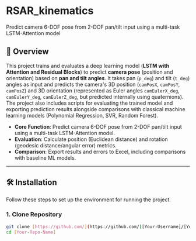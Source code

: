 # RSAR_kinematics
Predict camera 6-DOF pose from 2-DOF pan/tilt input using a multi-task LSTM-Attention model

## 📜 Overview

This project trains and evaluates a deep learning model (**LSTM with Attention and Residual Blocks**) to predict **camera pose** (position and orientation) based on **pan and tilt angles**. It takes pan (`p_deg`) and tilt (`t_deg`) angles as input and predicts the camera's 3D position (`camPosX`, `camPosY`, `camPosZ`) and 3D orientation (represented as Euler angles `camEulerX_deg`, `camEulerY_deg`, `camEulerZ_deg`, but predicted internally using quaternions). The project also includes scripts for evaluating the trained model and exporting prediction results alongside comparisons with classical machine learning models (Polynomial Regression, SVR, Random Forest).

* **Core Function**: Predict camera 6-DOF pose from 2-DOF pan/tilt input using a multi-task LSTM-Attention model.
* **Evaluation**: Calculate position (Euclidean distance) and rotation (geodesic distance/angular error) metrics.
* **Comparison**: Export results and errors to Excel, including comparisons with baseline ML models.

---

## 🛠️ Installation

Follow these steps to set up the environment for running the project.

### 1. Clone Repository

```bash
git clone [https://github.com/](https://github.com/)[Your-Username]/[Your-Repo-Name].git
cd [Your-Repo-Name]
